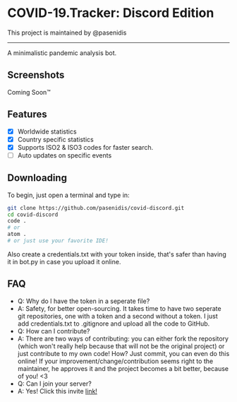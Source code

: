 # COVID-19.Tracker: Discord Edition
This project is maintained by @pasenidis
_________________________________________
A minimalistic pandemic analysis bot.

## Screenshots
Coming Soon:tm:

## Features
- [x] Worldwide statistics
- [x] Country specific statistics
- [x] Supports ISO2 & ISO3 codes for faster search.
- [ ] Auto updates on specific events

## Downloading
To begin, just open a terminal and type in:
```bash
git clone https://github.com/pasenidis/covid-discord.git
cd covid-discord
code .
# or
atom .
# or just use your favorite IDE!
```
Also create a credentials.txt with your token inside, that's safer than having it in bot.py in case you upload it online.

## FAQ
* Q: Why do I have the token in a seperate file?
* A: Safety, for better open-sourcing. It takes time to have two seperate git repositories, one with a token and a second without a token. I just add credentials.txt to .gitignore and upload all the code to GitHub.
* Q: How can I contribute?
* A: There are two ways of contributing: you can either fork the repository (which won't really help because that will not be the original project) or just contribute to my own code! How? Just commit, you can even do this online! If your improvement/change/contribution seems right to the maintainer, he approves it and the project becomes a bit better, because of you! <3
* Q: Can I join your server?
* A: Yes! Click this invite [link!](https://discord.gg/FtQ769f)

